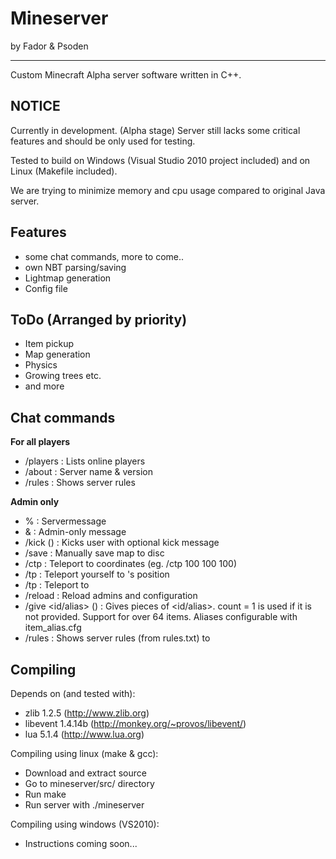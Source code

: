 Mineserver
==========
by Fador & Psoden

- - - - - - - - - - - - - - - - - - - - - - - - - - - - - - - - - - - - - - - - - - - - -

Custom Minecraft Alpha server software written in C++.

NOTICE
------
Currently in development. (Alpha stage)
Server still lacks some critical features
and should be only used for testing.

Tested to build on Windows (Visual Studio 2010 project included) and on Linux (Makefile included).

We are trying to minimize memory and cpu usage compared to original Java server.

Features
--------
 * some chat commands, more to come..
 * own NBT parsing/saving
 * Lightmap generation
 * Config file
  
ToDo (Arranged by priority)
---------------------------
 * Item pickup
 * Map generation
 * Physics
 * Growing trees etc.
 * and more
 
Chat commands
-------------

**For all players**

*  /players : Lists online players
*  /about : Server name & version
*  /rules : Shows server rules

**Admin only**

*  %<text> : Servermessage 
*  &<text> : Admin-only message
*  /kick <nick> (<kickmsg>) : Kicks user with optional kick message
*  /save : Manually save map to disc
*  /ctp <x> <y> <z> : Teleport to coordinates (eg. /ctp 100 100 100)
*  /tp <nick> : Teleport yourself to <nick>'s position
*  /tp <nick1> <nick2> : Teleport <nick1> to <nick2>
*  /reload : Reload admins and configuration
*  /give <nick> <id/alias> (<count>) : Gives <nick> <count> pieces of <id/alias>. 
                                        count = 1 is used if it is not provided.
                                        Support for over 64 items. Aliases configurable with item_alias.cfg
  * /rules <nick> : Shows server rules (from rules.txt) to <nick>
 
Compiling
---------
 
Depends on (and tested with):

 * zlib 1.2.5 (http://www.zlib.org)
 * libevent 1.4.14b (http://monkey.org/~provos/libevent/)
 * lua 5.1.4 (http://www.lua.org)

Compiling using linux (make & gcc):

 * Download and extract source
 * Go to mineserver/src/ directory
 * Run make
 * Run server with ./mineserver
  
Compiling using windows (VS2010):

 * Instructions coming soon...